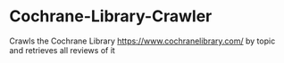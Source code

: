 # Cochrane-Library-Crawler
Crawls the Cochrane Library  https://www.cochranelibrary.com/ by topic and retrieves all reviews of it 
